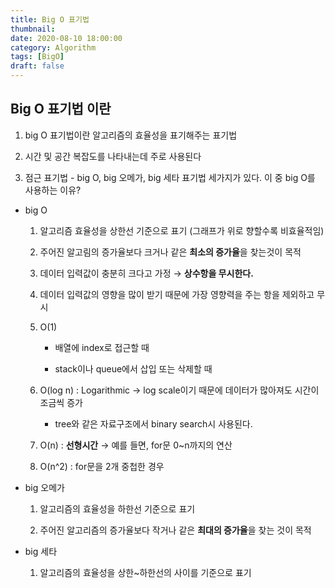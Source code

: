 ```yaml
---
title: Big O 표기법
thumbnail:
date: 2020-08-10 18:00:00
category: Algorithm
tags: [BigO]
draft: false
---
```


## Big O 표기법 이란

1. big O 표기법이란 알고리즘의 효율성을 표기해주는 표기법

2. 시간 및 공간 복잡도를 나타내는데 주로 사용된다

3. 점근 표기법 - big O, big 오메가, big 세타 표기법 세가지가 있다. 이 중 big O를 사용하는 이유?

- big O

    1. 알고리즘 효율성을 상한선 기준으로 표기 (그래프가 위로 향할수록 비효율적임)

    2. 주어진 알고림의 증가율보다 크거나 같은 **최소의 증가율**을 찾는것이 목적

    3. 데이터 입력값이 충분히 크다고 가정 → **상수항을 무시한다.**

    4. 데이터 입력값의 영향을 많이 받기 때문에 가장 영향력을 주는 항을 제외하고 무시

    5. O(1) 

        - 배열에 index로 접근할 때

        - stack이나 queue에서 삽입 또는 삭제할 때

    6. O(log n) : Logarithmic → log scale이기 때문에 데이터가 많아져도 시간이 조금씩 증가

        - tree와 같은 자료구조에서 binary search시 사용된다.

    7. O(n) : **선형시간** → 예를 들면, for문 0~n까지의 연산

    8. O(n^2) : for문을 2개 중첩한 경우

- big 오메가
    1. 알고리즘의 효율성을 하한선 기준으로 표기

    2. 주어진 알고리즘의 증가율보다 작거나 같은 **최대의 증가율**을 찾는 것이 목적
    
- big 세타
    1. 알고리즘의 효율성을 상한~하한선의 사이를 기준으로 표기